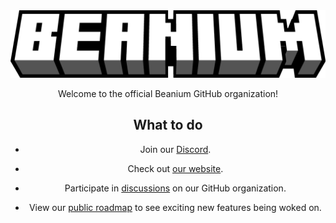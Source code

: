 <center>
<img src="https://github.com/BeaniumMC/.github/blob/main/profile/logo.png" alt="Beanium logo">

Welcome to the official Beanium GitHub organization!  

## What to do

- Join our [Discord](https://discord.beanium.net).

- Check out [our website](https://beanium.net). 

- Participate in [discussions](https://github.com/orgs/BeaniumMC/discussions) on our GitHub organization.

- View our [public roadmap](https://github.com/BeaniumMC/roadmap) to see exciting new features being woked on.

</center>
